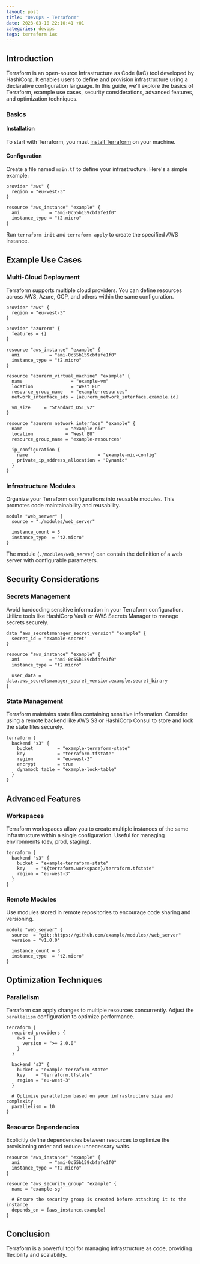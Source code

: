 ```yaml
---
layout: post
title: "DevOps - Terraform"
date: 2023-03-10 22:10:41 +01
categories: devops
tags: terraform iac
---
```


## Introduction

Terraform is an open-source Infrastructure as Code (IaC) tool developed by HashiCorp. It enables users to define and provision infrastructure using a declarative configuration language. In this guide, we'll explore the basics of Terraform, example use cases, security considerations, advanced features, and optimization techniques.

### Basics

#### Installation

To start with Terraform, you must [install Terraform](https://www.terraform.io/downloads.html) on your machine.

#### Configuration

Create a file named `main.tf` to define your infrastructure. Here's a simple example:

```hcl
provider "aws" {
  region = "eu-west-3"
}

resource "aws_instance" "example" {
  ami           = "ami-0c55b159cbfafe1f0"
  instance_type = "t2.micro"
}
```

Run `terraform init` and `terraform apply` to create the specified AWS instance.

## Example Use Cases

### Multi-Cloud Deployment

Terraform supports multiple cloud providers. You can define resources across AWS, Azure, GCP, and others within the same configuration.

```hcl
provider "aws" {
  region = "eu-west-3"
}

provider "azurerm" {
  features = {}
}

resource "aws_instance" "example" {
  ami           = "ami-0c55b159cbfafe1f0"
  instance_type = "t2.micro"
}

resource "azurerm_virtual_machine" "example" {
  name                  = "example-vm"
  location              = "West EU"
  resource_group_name   = "example-resources"
  network_interface_ids = [azurerm_network_interface.example.id]

  vm_size     = "Standard_DS1_v2"
}

resource "azurerm_network_interface" "example" {
  name                = "example-nic"
  location            = "West EU"
  resource_group_name = "example-resources"

  ip_configuration {
    name                          = "example-nic-config"
    private_ip_address_allocation = "Dynamic"
  }
}
```

### Infrastructure Modules

Organize your Terraform configurations into reusable modules. This promotes code maintainability and reusability.

```hcl
module "web_server" {
  source = "./modules/web_server"

  instance_count = 3
  instance_type  = "t2.micro"
}
```

The module (`./modules/web_server`) can contain the definition of a web server with configurable parameters.

## Security Considerations

### Secrets Management

Avoid hardcoding sensitive information in your Terraform configuration. Utilize tools like HashiCorp Vault or AWS Secrets Manager to manage secrets securely.

```hcl
data "aws_secretsmanager_secret_version" "example" {
  secret_id = "example-secret"
}

resource "aws_instance" "example" {
  ami           = "ami-0c55b159cbfafe1f0"
  instance_type = "t2.micro"

  user_data = data.aws_secretsmanager_secret_version.example.secret_binary
}
```

### State Management

Terraform maintains state files containing sensitive information. Consider using a remote backend like AWS S3 or HashiCorp Consul to store and lock the state files securely.

```hcl
terraform {
  backend "s3" {
    bucket         = "example-terraform-state"
    key            = "terraform.tfstate"
    region         = "eu-west-3"
    encrypt        = true
    dynamodb_table = "example-lock-table"
  }
}
```

## Advanced Features

### Workspaces

Terraform workspaces allow you to create multiple instances of the same infrastructure within a single configuration. Useful for managing environments (dev, prod, staging).

```hcl
terraform {
  backend "s3" {
    bucket = "example-terraform-state"
    key    = "${terraform.workspace}/terraform.tfstate"
    region = "eu-west-3"
  }
}
```

### Remote Modules

Use modules stored in remote repositories to encourage code sharing and versioning.

```hcl
module "web_server" {
  source  = "git::https://github.com/example/modules//web_server"
  version = "v1.0.0"

  instance_count = 3
  instance_type  = "t2.micro"
}
```

## Optimization Techniques

### Parallelism

Terraform can apply changes to multiple resources concurrently. Adjust the `parallelism` configuration to optimize performance.

```hcl
terraform {
  required_providers {
    aws = {
      version = ">= 2.0.0"
    }
  }

  backend "s3" {
    bucket = "example-terraform-state"
    key    = "terraform.tfstate"
    region = "eu-west-3"
  }

  # Optimize parallelism based on your infrastructure size and complexity
  parallelism = 10
}
```

### Resource Dependencies

Explicitly define dependencies between resources to optimize the provisioning order and reduce unnecessary waits.

```hcl
resource "aws_instance" "example" {
  ami           = "ami-0c55b159cbfafe1f0"
  instance_type = "t2.micro"
}

resource "aws_security_group" "example" {
  name = "example-sg"

  # Ensure the security group is created before attaching it to the instance
  depends_on = [aws_instance.example]
}
```

## Conclusion

Terraform is a powerful tool for managing infrastructure as code, providing flexibility and scalability. 

